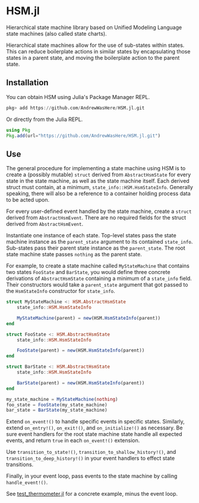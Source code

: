 # HSM.jl

Hierarchical state machine library based on Unified Modeling Language state
machines (also called state charts).

Hierarchical state machines allow for the use of sub-states within states.
This can reduce boilerplate actions in similar states by encapsulating those
states in a parent state, and moving the boilerplate action to the parent state.

## Installation

You can obtain HSM using Julia's Package Manager REPL.

```julia
pkg> add https://github.com/AndrewWasHere/HSM.jl.git
```

Or directly from the Julia REPL.

```julia
using Pkg
Pkg.add(url="https://github.com/AndrewWasHere/HSM.jl.git")
```

## Use

The general procedure for implementing a state machine using HSM is to create
a (possibly mutable) `struct` derived from `AbstractHsmState` for every state in 
the state machine, as well as the state machine itself. Each derived struct must 
contain, at a minimum, `state_info::HSM.HsmStateInfo`. Generally speaking, there 
will also be a reference to a container holding process data to be acted upon.

For every user-defined event handled by the state machine, create a `struct` 
derived from `AbstractHsmEvent`. There are no required fields for the struct 
derived from `AbstractHsmEvent`.

Instantiate one instance of each state. Top-level states pass the state machine
instance as the `parent_state` argument to its contained `state_info`. 
Sub-states pass their parent state instance as the `parent_state`. The root 
state machine state passes `nothing` as the parent state.

For example, to create a state machine called `MyStateMachine` that contains
two states `FooState` and `BarState`, you would define three concrete 
derivations of `AbstractHsmState` containing a minimum of a `state_info` field.
Their constructors would take a `parent_state` argument that got passed to the
`HsmStateInfo` constructor for `state_info`.

```julia
struct MyStateMachine <: HSM.AbstractHsmState
    state_info::HSM.HsmStateInfo

    MyStateMachine(parent) = new(HSM.HsmStateInfo(parent))
end

struct FooState <: HSM.AbstractHsmState
    state_info::HSM.HsmStateInfo

    FooState(parent) = new(HSM.HsmStateInfo(parent))
end

struct BarState <: HSM.AbstractHsmState
    state_info::HSM.HsmStateInfo

    BarState(parent) = new(HSM.HsmStateInfo(parent))
end

my_state_machine = MyStateMachine(nothing)
foo_state = FooState(my_state_machine)
bar_state = BarState(my_state_machine)
```

Extend `on_event!()` to handle specific events in specific states. Similarly, 
extend `on_entry!()`, `on_exit!()`, and `on_initialize!()` as necessary. Be sure 
event handlers for the root state machine state handle all expected events, and 
return `true` in each `on_event!()` extension.

Use `transition_to_state!()`, `transition_to_shallow_history!()`, and
`transition_to_deep_history!()` in your event handlers to effect state
transitions.

Finally, in your event loop, pass events to the state machine by calling
`handle_event!()`.

See [test_thermometer.jl](https://github.com/AndrewWasHere/HSM.jl/blob/main/test/test_thermometer.jl) 
for a concrete example, minus the event loop.
